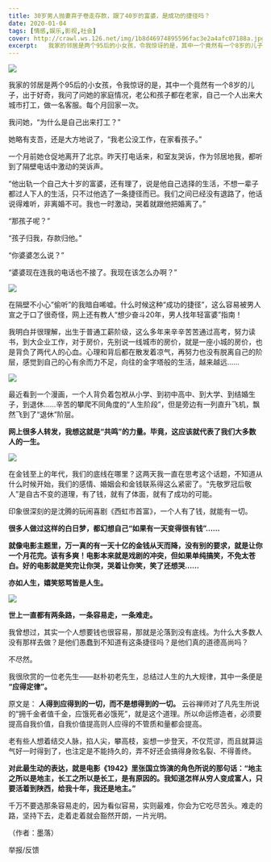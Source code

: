 ```yaml
---
title: 30岁男人抛妻弃子卷走存款，跟了40岁的富婆，是成功的捷径吗？
date: 2020-01-04
tags: [情感,娱乐,影视,社会]
cover: http://crawl.ws.126.net/img/1b8d46974895596fac3e2a4afc07188a.jpg
excerpt:   我家的邻居是两个95后的小女孩，令我惊讶的是，其中一个竟然有一个8岁的儿子，出于好奇，我问了问
---
```

![](http://crawl.ws.126.net/img/1b8d46974895596fac3e2a4afc07188a.jpg)  

我家的邻居是两个95后的小女孩，令我惊讶的是，其中一个竟然有一个8岁的儿子，出于好奇，我问了问她的家庭情况，老公和孩子都在老家，自己一个人出来大城市打工，做一名客服。每个月回家一次。

我问她，“为什么是自己出来打工？”

她略有支吾，还是大方地说了，“我老公没工作，在家看孩子。”

一个月前她仓促地离开了北京。昨天打电话来，和室友哭诉，作为邻居地我，都听到了隔壁电话中激动的哭诉声。

“他出轨一个自己大十岁的富婆，还有理了，说是他自己选择的生活，不想一辈子都过人下人的生活，只不过他选了一条捷径而已。我们之间已经没有退路了，他话说得难听，非离婚不可。我也一时激动，哭着就跟他把婚离了。”

“那孩子呢？”

“孩子归我，存款归他。”

“你婆婆怎么说？”

“婆婆现在连我的电话也不接了。我现在该怎么办啊？”

![](http://crawl.ws.126.net/img/126b044a36e2dad24da7818aaa59c5d7.jpg)  

在隔壁不小心”偷听”的我暗自唏嘘。什么时候这种“成功的捷径”，这么容易被男人宣之于口了很奇怪，网上还有教人“想少奋斗20年，男人找年轻富婆”指南！

我明白并很理解，出生于普通工薪阶级，这么多年来辛辛苦苦通过高考，努力读书，到大企业工作，对于房价，先别说一线城市的房价，就是一座小城的房价，也是背负了两代人的心血。心理和背后都在散发着凉气，再努力也没有脱离自己的阶层，感觉到自己的心有余而力不足，向往的金字塔般的生活，越来越远……

![](http://crawl.ws.126.net/img/501c55ee02536793e12105d1f7e5a65c.jpg)  

最近看到一个漫画，一个人背负着包袱从小学、到初中高中、到大学、到结婚生子，到退休……辛苦的攀爬不同角度的“人生阶段”，但是旁边有一列直升飞机，飘然飞到了“退休”阶层。

**网上很多人转发，我想这就是“共鸣”的力量。毕竟，这应该就代表了我们大多数人的一生。**

![](http://crawl.ws.126.net/img/143cec4278a708210803c2ec4c74f43f.jpg)  

在金钱至上的年代，我们的底线在哪里？这两天我一直在思考这个话题，不知道从什么时候开始，我们的感情、婚姻会和金钱联系得这么紧密了。“先敬罗冠后敬人”是自古不变的道理，有了钱，就有了体面，就有了成功的可能。

印象很深刻的是沈腾的玩闹喜剧《西虹市首富》，一个人有了钱，就能有一切。

**很多人做过这样的白日梦，都幻想自己“如果有一天变得很有钱”……**

**就像电影主题里，万一真的有一天十亿的金钱从天而降，没有别的要求，就是让你一个月花完。该有多爽！电影本来就是戏剧的冲突，但如果单纯搞笑，不免太苍白。好的电影就是笑完让你哭，哭着让你笑，笑了还想哭……**

**亦如人生，嬉笑怒骂皆是人生。**

![](http://crawl.ws.126.net/img/d5badbe5dc0ac3d36654a5be611f2cb1.jpg)  

**世上一直都有两条路，一条容易走，一条难走。**

我曾想过，其实一个人想要钱也很容易，那就是沦落到没有底线。为什么大多数人没有那样去做？是他们愚蠢到不知道有这条捷径吗？是他们真的道德高尚吗？

不尽然。

我很欣赏的一位老先生——赵朴初老先生，总结过人生的九大规律，其中一条便是 **“应得定律”。**

原文是： **人得到应得到的一切，而不是想得到的一切。**
云谷禅师对了凡先生所说的“拥千金者值千金，应饿死者必饿死”，就是这个道理。所以命运修造者，必须要提高自我价值，自我价值提高则人应得的不管质和量都会提高。

老有些人想着结交人脉，掐人尖，攀高枝，妄想一步登天，不仅荒谬，而且就算运气好一时得到了，也注定是不能持久的，弄不好还会搞得身败名裂、不得善终。

**对此最生动的表达，就是电影《1942》里张国立饰演的角色所说的那句话：“地主之所以是地主，长工之所以是长工，是有原因的。我知道怎样从穷人变成富人，只要活着到陕西，给我十年，我还是地主。”**

千万不要选那条容易走的，因为看似容易，实则最难，你会为它吃尽苦头。难走的路，坚持下去，走着走着就会豁然开朗，一片光明。

（作者：墨落）

举报/反馈

